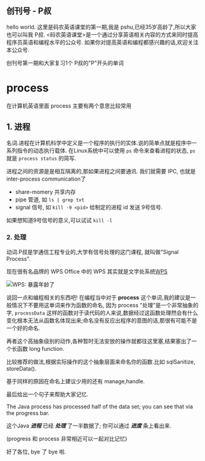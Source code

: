 创刊号 - P叔
----


hello world.
这里是码农英语课堂的第一期,我是 pshu,已经35岁高龄了,所以大家也可以叫我 P叔.
<码农英语课堂>是一个通过分享英语相关内容的方式来同时提高程序员英语和编程水平的公众号.
如果你对提高英语和编程都感兴趣的话,欢迎关注本公众号.

创刊号第一期和大家复习1个 P叔的"P"开头的单词

# process

在计算机英语里面 process 主要有两个意思比较常用

## 1. 进程

名词.进程在计算机科学中定义是一个程序的执行的实体.说的简单点就是程序中一系列指令的动态执行载体.
在Linux系统中可以使用 `ps` 命令来查看进程的状态, `ps` 就是 `process status` 的简写.

进程之间的资源是是相互隔离的,那如果进程之间要通讯. 我们就需要 IPC, 也就是
inter-process communication了

* share-momery 共享内存
* pipe 管道, 如 `ls | grep txt`
* signal 信号, 如  `kill -9 <pid>` 给制定的进程 id 发送 9号信号.

如果想知道9号信号的意义,可以试试 `kill -l`

### 2. 处理

动词.P叔是学通信工程专业的,大学有信号处理的这门课程, 就叫做"Signal Process".

现在很有名品牌的 WPS Office 中的 WPS 其实就是文字处系统[WPS](https://www.wikiwand.com/zh-hans/WPS%E6%96%87%E5%AD%97%E5%A4%84%E7%90%86%E7%B3%BB%E7%BB%9F)

![WPS: 暴露年龄了](https://upload.wikimedia.org/wikipedia/commons/c/c2/Super-wps.png)

说回一点和编程相关的东西吧! 在编程当中对于 **process** 这个单词,我的建议是一般情况下不要用这单词来作为函数的命名, 因为 process "处理"是一个非常抽象的字, `processData` 这样的函数对于读代码的人来说,数据经过这函数处理然会有什么变化根本无法从函数名体现出来;命名没有反应出程序的意图的话,那很有可能不是一个好的命名.

再者这个高抽象级别的动作,各种暂时无法安放的操作就都往这里塞,结果塞出了一个长函数 long function.

比较推荐的做法,根据实际操作的这个抽象层面来命名你的函数.比如 sqlSanitize, storeData().

基于同样的原因在命名上建议少用的还有 manage,handle.


最后给出一个句子来帮助大家记忆.

The Java process has processed half of the data set; you can see that via the progress bar.

这个Java ***进程*** 已经 ***处理*** 了一半数据了; 你可以通过 ***进度*** 条上看出来.

(progress 和 process 非常相近可以一起对比记忆)

好了各位, bye 了 bye 啦.
